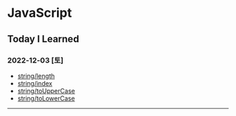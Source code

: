 # JavaScript

## Today I Learned

### 2022-12-03 [토]
- [string/length](https://github.com/xxx-sj/Today_I_Learned/blob/master/javascript/String/methods/length.md)
- [string/index](https://github.com/xxx-sj/Today_I_Learned/blob/master/javascript/String/methods/index.md)
- [string/toUpperCase](https://github.com/xxx-sj/Today_I_Learned/blob/master/javascript/String/methods/toUpperCase.md)
- [string/toLowerCase](https://github.com/xxx-sj/Today_I_Learned/blob/master/javascript/String/methods/toLowerCase.md)

* * * 
